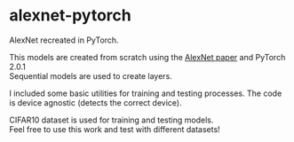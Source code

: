# alexnet-pytorch
AlexNet recreated in PyTorch.

This models are created from scratch using the [AlexNet paper](https://proceedings.neurips.cc/paper_files/paper/2012/hash/c399862d3b9d6b76c8436e924a68c45b-Abstract.html) and PyTorch 2.0.1\
Sequential models are used to create layers.

I included some basic utilities for training and testing processes.
The code is device agnostic (detects the correct device).

CIFAR10 dataset is used for training and testing models.\
Feel free to use this work and test with different datasets!